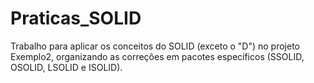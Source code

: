 # Praticas_SOLID
Trabalho para aplicar os conceitos do SOLID (exceto o "D") no projeto Exemplo2, organizando as correções em pacotes específicos (SSOLID, OSOLID, LSOLID e ISOLID).
